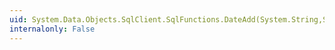 ```yaml
---
uid: System.Data.Objects.SqlClient.SqlFunctions.DateAdd(System.String,System.Nullable{System.Double},System.String)
internalonly: False
---
```

